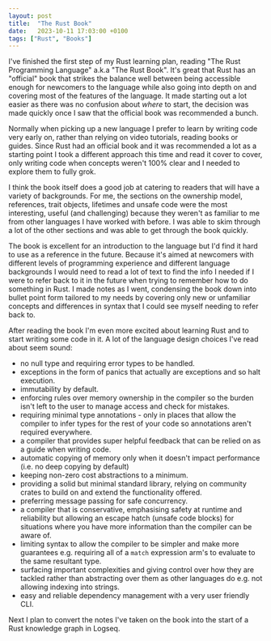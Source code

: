 ```yaml
---
layout: post
title:  "The Rust Book"
date:   2023-10-11 17:03:00 +0100
tags: ["Rust", "Books"]
---
```


I've finished the first step of my Rust learning plan, reading "The Rust Programming Language" a.k.a "The Rust Book". It's great that Rust has an "official" book that strikes the balance well between being accessible enough for newcomers to the language while also going into depth on and covering most of the features of the language. It made starting out a lot easier as there was no confusion about *where* to start, the decision was made quickly once I saw that the official book was recommended a bunch.

Normally when picking up a new language I prefer to learn by writing code very early on, rather than relying on video tutorials, reading books or guides. Since Rust had an official book and it was recommended a lot as a starting point I took a different approach this time and read it cover to cover, only writing code when concepts weren't 100% clear and I needed to explore them to fully grok.

I think the book itself does a good job at catering to readers that will have a variety of backgrounds. For me, the sections on the ownership model, references, trait objects, lifetimes and unsafe code were the most interesting, useful (and challenging) because they weren't as familiar to me from other languages I have worked with before. I was able to skim through a lot of the other sections and was able to get through the book quickly.

The book is excellent for an introduction to the language but I'd find it hard to use as a reference in the future. Because it's aimed at newcomers with different levels of programming experience and different language backgrounds I would need to read a lot of text to find the info I needed if I were to refer back to it in the future when trying to remember how to do something in Rust. I made notes as I went, condensing the book down into bullet point form tailored to my needs by covering only new or unfamiliar concepts and differences in syntax that I could see myself needing to refer back to.

After reading the book I'm even more excited about learning Rust and to start writing some code in it. A lot of the language design choices I've read about seem sound:
- no null type and requiring error types to be handled.
- exceptions in the form of panics that actually are exceptions and so halt execution.
- immutability by default.
- enforcing rules over memory ownership in the compiler so the burden isn't left to the user to manage access and check for mistakes.
- requiring minimal type annotations - only in places that allow the compiler to infer types for the rest of your code so annotations aren't required everywhere.
- a compiler that provides super helpful feedback that can be relied on as a guide when writing code.
- automatic copying of memory only when it doesn't impact performance (i.e. no deep copying by default)
- keeping non-zero cost abstractions to a minimum.
- providing a solid but minimal standard library, relying on community crates to build on and extend the functionality offered.
- preferring message passing for safe concurrency.
- a compiler that is conservative, emphasising safety at runtime and reliability but allowing an escape hatch (unsafe code blocks) for situations where you have more information than the compiler can be aware of.
- limiting syntax to allow the compiler to be simpler and make more guarantees e.g. requiring all of a `match` expression arm's to evaluate to the same resultant type.
- surfacing important complexities and giving control over how they are tackled rather than abstracting over them as other languages do e.g. not allowing indexing into strings.
- easy and reliable dependency management with a very user friendly CLI.

Next I plan to convert the notes I've taken on the book into the start of a Rust knowledge graph in Logseq.
